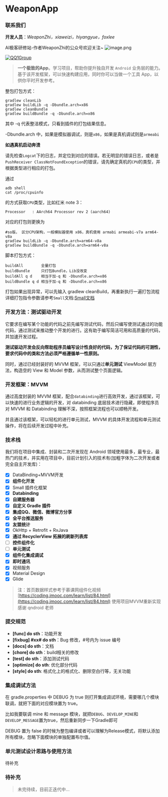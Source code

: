 # WeaponApp

### 联系我们
**开发人员**：*WeaponZhi，xiaweizi，hiyangyue，foxlee*

AI极客研修站-作者WeaponZhi的公众号欢迎关注~
![image.png](http://upload-images.jianshu.io/upload_images/3363394-a9f2619313e5a8e5.png?imageMogr2/auto-orient/strip%7CimageView2/2/w/1240)

[qqgroupsvg]: https://img.shields.io/badge/QQ群-559169318-ff73a3.svg
[qq1group]: https://jq.qq.com/?_wv=1027&k=5WqyE5X
[![QQ1Group][qqgroupsvg]][qq1group]

>**一个极致的App**。学习项目，帮助你提升独自开发 `Android` 业务层的能力。基于该开发框架，可以快速构建应用，同时你可以当做一个工具 App，以供你平时开发参考。

整包打包方式：

```
gradlew cleanLib
gradlew buildLib -q -Dbundle.arch=x86
gradlew cleanBundle
gradlew buildBundle -q -Dbundle.arch=x86
```
其中 -q 代表整洁模式，只看到插件的打包结果信息。

-Dbundle.arch 中，如果是模拟器调试，则是`x86`，如果是真机调试则是`armeabi`

**如遇真机启动奔溃**

请先检查`Logcat`下的日志，并定位到对应的错误。若无明显的错误日志，或者是`PushReceiver ClassNotFoundException`的错误，请先确定真机的`CPU`的类型，并根据类型进行相应的打包。

通过
```
adb shell
cat /proc/cpuinfo  
```
的方式获取`CPU`类型，比如红米 note 3：
```
Processor	: AArch64 Processor rev 2 (aarch64)
```
对应的打包则更换为
```
#so版， 区分CPU架构，一般模拟器使用 x86，真机使用 armabi armeabi-v7a arm64-v8a
gradlew buildLib -q -Dbundle.arch=arm64-v8a
gradlew buildBundle -q -Dbundle.arch=arm64-v8a
```

脚本打包方式：

```
buildAll        全量打包
buildBundle     只打包Bundle，Lib没改变
buildAll q d    相当于加-q 和 -Dbundle.arch=x86
buildBundle q d 相当于加-q 和 -Dbundle.arch=x86
```

打包如果出现异常，可以先输入 gradlew cleanBuild，再重新执行一遍打包流程
详细打包指令参数请参考`Small`文档:[Small文档](http://code.wequick.net/Small/cn/compile-options)

### 开发方法：**测试驱动开发**

它要求在编写某个功能的代码之前先编写测试代码，然后只编写使测试通过的功能代码，通过测试来推动整个开发的进行。这有助于编写简洁可用和高质量的代码，并加速开发过程。

**测试驱动开发会反向帮助程序员编写设计性良好的代码，为了保证代码的可测性，要求代码中的类和方法必须严格遵循单一性原则。**

同时，通过已经封装好的 MVVM 框架，可以只通过**单元测试** ViewModel 层方法，构造空的 View 和 Model 参数，从而测试整个页面逻辑。

### 开发框架：**MVVM**

通过高度封装的 MVVM 框架，配合`databinding`进行高效开发，通过该框架，可以快速的进行业务逻辑的开发，对 databinding 底层技术进行隐藏，即使程序员对 MVVM 和 Databinding 理解不深，按照框架流程也可以顺畅开发。

并且通过该框架，可以轻松的进行单元测试，MVVM 的具体开发流程和单元测试操作，将在后续开发过程中补充。

### 技术栈

我们将在项目中集成、封装和二次开发现在 Android 领域使用最多，最专业，最热门的技术，并实用在项目中，目前计划引入的技术有(加粗字体为二次开发或者完全自主开发库)：

- [x] DataBinding+MVVM开发
- [x] **组件化开发**
- [x] Small 插件化框架
- [x] **Databinding**
- [x] **自建服务器**
- [x] **自定义 Gradle 插件**
- [x] **集成QQ、微信、微博官方分享**
- [x] **全平台推送服务**
- [x] **友盟统计**
- [x] OkHttp + Retrofit + RxJava
- [x] **通过 RecyclerView 拓展的刷新列表库**
- [ ] **控件组件化**
- [ ] **单元测试**
- [x] **组件化集成调试**
- [x] **即时通讯**
- [x] 视频服务
- [x] Material Design
- [x] Glide

>注：首页数据样式参考于慕课网组件化视频 [https://coding.imooc.com/learn/list/84.html](https://coding.imooc.com/learn/list/84.html) 使用项目MVVM重新实现
>感谢 qndroid 老师

### 提交规范

* **[func] do sth**：功能开发
* **[fixbug] #xx# do sth**：Bug 修改，#号内为 issue 编号
* **[docs] do sth**：文档
* **[chore] do sth**：build相关的修改
* **[test] do sth**：添加测试代码
* **[optimize] do sth**: 优化部分代码
* **[style] do sth**: 格式化上的格式化、删除空白行等，无关功能

### 集成调试方法
在 gradle.properties 中 DEBUG 为 true 则打开集成调试环境，需要哪几个模块联调，就把下面的对应模块置为 true。

比如我要联调 mine 和 message 模块，就把`DEBUG`、`DEVELOP_MINE`和`DEVELOP_MESSAGE`置为true，然后重新同步一下Gradle即可

DEBUG 置为 false 的时候为整包编译或者可以理解为Release模式，将默认添加所有模块，忽略下面模块的单独配置布尔值。

### 单元测试设计思路与使用方法
待补充

### 待补充
>未完待续，目前正迭代中...



